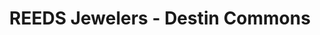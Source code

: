 ---
title: "REEDS Jewelers - Destin Commons"
url: /destin/reeds-jewelers-destin-commons/
shop: Schmuck
---